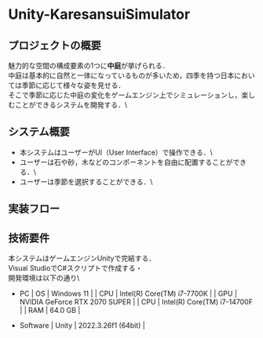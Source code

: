 # Unity-KaresansuiSimulator
## プロジェクトの概要
魅力的な空間の構成要素の1つに**中庭**が挙げられる．\
中庭は基本的に自然と一体になっているものが多いため，四季を持つ日本においては季節に応じて様々な姿を見せる．\
そこで季節に応じた中庭の変化をゲームエンジン上でシミュレーションし，楽しむことができるシステムを開発する．\

## システム概要
- 本システムはユーザーがUI（User Interface）で操作できる．\
- ユーザーは石や砂，木などのコンポーネントを自由に配置することができる．\
- ユーザーは季節を選択することができる．\

## 実装フロー


## 技術要件
本システムはゲームエンジンUnityで完結する．\
Visual StudioでC#スクリプトで作成する・\
開発環境は以下の通り\

- PC
| OS  | Windows 11                    |
| CPU | Intel(R) Core(TM) i7-7700K    |
| GPU | NVIDIA GeForce RTX 2070 SUPER |
| CPU | Intel(R) Core(TM) i7-14700F   |
| RAM | 64.0 GB                       |

- Software
| Unity | 2022.3.26f1 (64bit) | 
